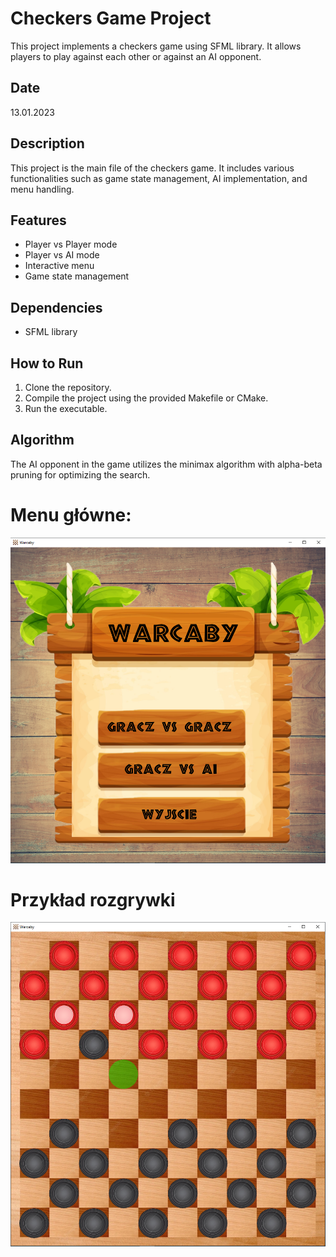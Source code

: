 # Checkers Game Project

This project implements a checkers game using SFML library. It allows players to play against each other or against an AI opponent.

## Date
13.01.2023

## Description
This project is the main file of the checkers game. It includes various functionalities such as game state management, AI implementation, and menu handling.

## Features
- Player vs Player mode
- Player vs AI mode
- Interactive menu
- Game state management

## Dependencies
- SFML library

## How to Run
1. Clone the repository.
2. Compile the project using the provided Makefile or CMake.
3. Run the executable.

## Algorithm
The AI opponent in the game utilizes the minimax algorithm with alpha-beta pruning for optimizing the search.


# Menu główne:
![Zdjęcie przedstawia menu główne gry](MENU.PNG)

# Przykład rozgrywki
![Zdjęcie przedstawia rozgrywke w warcaby](GAME.PNG)
